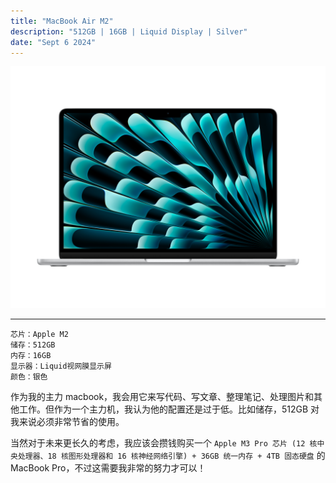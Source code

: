 ```yaml
---
title: "MacBook Air M2"
description: "512GB | 16GB | Liquid Display | Silver"
date: "Sept 6 2024"
---
```

![thumbnail](main.jpg)

---

```PlainText
芯片：Apple M2
储存：512GB
内存：16GB
显示器：Liquid视网膜显示屏
颜色：银色
```

作为我的主力 macbook，我会用它来写代码、写文章、整理笔记、处理图片和其他工作。但作为一个主力机，我认为他的配置还是过于低。比如储存，512GB 对我来说必须非常节省的使用。

当然对于未来更长久的考虑，我应该会攒钱购买一个 `Apple M3 Pro 芯片 (12 核中央处理器、18 核图形处理器和 16 核神经网络引擎) + 36GB 统一内存 + 4TB 固态硬盘` 的 MacBook Pro，不过这需要我非常的努力才可以！